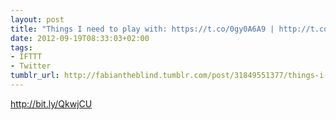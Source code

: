 ```yaml
---
layout: post
title: "Things I need to play with: https://t.co/0gy0A6A9 | http://t.co/gcJlol4f |"
date: 2012-09-19T08:33:03+02:00
tags:
- IFTTT
- Twitter
tumblr_url: http://fabiantheblind.tumblr.com/post/31849551377/things-i-need-to-play-with-https-t-co-0gy0a6a9
---
```

http://bit.ly/QkwjCU
